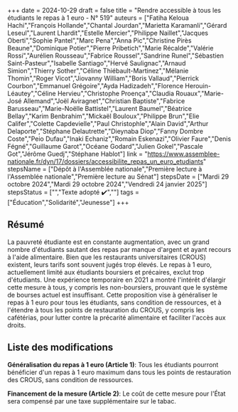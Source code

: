 +++
date = 2024-10-29
draft = false
title = "Rendre accessible à tous les étudiants le repas à 1 euro - N° 519"
auteurs = ["Fatiha Keloua Hachi","François Hollande","Chantal Jourdan","Marietta Karamanli","Gérard Leseul","Laurent Lhardit","Estelle Mercier","Philippe Naillet","Jacques Oberti","Sophie Pantel","Marc Pena","Anna Pic","Christine Pirès Beaune","Dominique Potier","Pierre Pribetich","Marie Récalde","Valérie Rossi","Aurélien Rousseau","Fabrice Roussel","Sandrine Runel","Sébastien Saint-Pasteur","Isabelle Santiago","Hervé Saulignac","Arnaud Simion","Thierry Sother","Céline Thiébault-Martinez","Mélanie Thomin","Roger Vicot","Jiovanny William","Boris Vallaud","Pierrick Courbon","Emmanuel Grégoire","Ayda Hadizadeh","Florence Herouin-Léautey","Céline Hervieu","Christophe Proença","Claudia Rouaux","Marie-José Allemand","Joël Aviragnet","Christian Baptiste","Fabrice Barusseau","Marie-Noëlle Battistel","Laurent Baumel","Béatrice Bellay","Karim Benbrahim","Mickaël Bouloux","Philippe Brun","Elie Califer","Colette Capdevielle","Paul Christophle","Alain David","Arthur Delaporte","Stéphane Delautrette","Dieynaba Diop","Fanny Dombre Coste","Peio Dufau","Inaki Echaniz","Romain Eskenazi","Olivier Faure","Denis Fégné","Guillaume Garot","Océane Godard","Julien Gokel","Pascale Got","Jérôme Guedj","Stéphane Hablot"]
link = "https://www.assemblee-nationale.fr/dyn/17/dossiers/accessibilite_repas_un_euro_etudiants"
stepsName = ["Dépôt à l'Assemblée nationale","Première lecture à l'Assemblée nationale","Première lecture au Sénat"]
stepsDate = ["Mardi 29 octobre 2024","Mardi 29 octobre 2024","Vendredi 24 janvier 2025"]
stepsStatus = ["","Texte adopté ✔️",""]
tags = ["Éducation","Solidarité","Jeunesse"]
+++

## Résumé

La pauvreté étudiante est en constante augmentation, avec un grand nombre d'étudiants sautant des repas par manque d'argent et ayant recours à l'aide alimentaire. Bien que les restaurants universitaires (CROUS) existent, leurs tarifs sont souvent jugés trop élevés. Le repas à 1 euro, actuellement limité aux étudiants boursiers et précaires, exclut trop d'étudiants. Une expérience temporaire en 2021 a montré l'intérêt d'élargir cette mesure à tous, y compris les non-boursiers, prouvant que le système de bourses actuel est insuffisant. Cette proposition vise à généraliser le repas à 1 euro pour tous les étudiants, sans condition de ressources, et à l'étendre à tous les points de restauration du CROUS, y compris les cafétérias, pour lutter contre la précarité alimentaire et faciliter l'accès aux droits.

## Liste des modifications

**Généralisation du repas à 1 euro (Article 1)**: Tous les étudiants pourront bénéficier d'un repas à 1 euro maximum dans tous les points de restauration des CROUS, sans condition de ressources.

**Financement de la mesure (Article 2)**: Le coût de cette mesure pour l'État sera compensé par une taxe supplémentaire sur le tabac.
